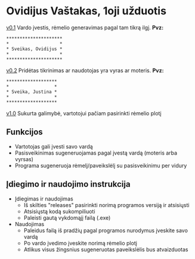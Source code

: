 # Ovidijus Vaštakas, 1oji užduotis

[v0.1](https://github.com/OvidijusV/1Uzduotis-OOP/tree/v0.1) Vardo įvestis, rėmelio generavimas pagal tam tikrą ilgį.
**Pvz:**

```
*********************
*                   *
* Sveikas, Ovidijus *
*                   *
*********************
```
[v0.2](https://github.com/OvidijusV/1Uzduotis-OOP/tree/v0.2) Pridėtas tikrinimas ar naudotojas yra vyras ar moteris.
**Pvz:**

```
*******************
*                 *
* Sveika, Justina *
*                 *
*******************
```
[v1.0](https://github.com/OvidijusV/1Uzduotis-OOP/tree/v1.0) Sukurta galimybė, vartotojui pačiam pasirinkti rėmelio plotį

## Funkcijos
* Vartotojas gali įvesti savo vardą
* Pasisveikinimas sugeneruojamas pagal įvestą vardą (moteris arba vyrsas)
* Programa sugeneruoja rėmelį/paveikslėlį su pasisveikinimu per vidury

## Įdiegimo ir naudojimo instrukcija
* Įdiegimas ir naudojimas
  * Iš skilties "releases" pasirinkti norimą programos versiją ir atsisiųsti
  * Atsisiųstą kodą sukompiliuoti
  * Paleisti gautą vykdomąjį failą (.exe)
* Naudojimas
  * Paleidus failą iš pradžių pagal programos nurodymus įveskite savo vardą
  * Po vardo įvedimo įveskite norimą rėmelio plotį
  * Atlikus visus žingsnius sugeneruotas paveikslėlis bus atvaizduotas